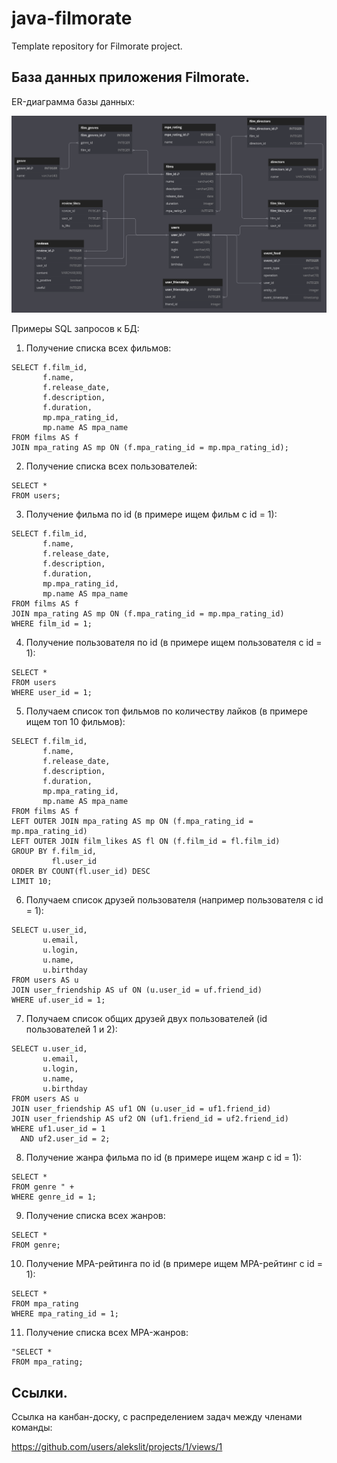 # java-filmorate
Template repository for Filmorate project.

## База данных приложения Filmorate.

ER-диаграмма базы данных:

![ER-diagram of the Filmorate application database.](filmorate_db.bmp)

Примеры SQL запросов к БД:

1. Получение списка всех фильмов:
```
SELECT f.film_id,
       f.name,
       f.release_date,
       f.description,
       f.duration,
       mp.mpa_rating_id,
       mp.name AS mpa_name
FROM films AS f
JOIN mpa_rating AS mp ON (f.mpa_rating_id = mp.mpa_rating_id);
```
2. Получение списка всех пользователей:
```
SELECT *
FROM users;
```
3. Получение фильма по id (в примере ищем фильм с id = 1):
```
SELECT f.film_id,
       f.name,
       f.release_date,
       f.description,
       f.duration,
       mp.mpa_rating_id,
       mp.name AS mpa_name
FROM films AS f
JOIN mpa_rating AS mp ON (f.mpa_rating_id = mp.mpa_rating_id)
WHERE film_id = 1;
```
4. Получение пользователя по id (в примере ищем пользователя с id = 1):
```
SELECT *
FROM users
WHERE user_id = 1;
```
5. Получаем список топ фильмов по количеству лайков (в примере ищем топ 10 фильмов):
```
SELECT f.film_id,
       f.name,
       f.release_date,
       f.description,
       f.duration,
       mp.mpa_rating_id,
       mp.name AS mpa_name
FROM films AS f
LEFT OUTER JOIN mpa_rating AS mp ON (f.mpa_rating_id = mp.mpa_rating_id)
LEFT OUTER JOIN film_likes AS fl ON (f.film_id = fl.film_id)
GROUP BY f.film_id,
         fl.user_id
ORDER BY COUNT(fl.user_id) DESC
LIMIT 10;
```
6. Получаем список друзей пользователя (например пользователя с id = 1):
```
SELECT u.user_id,
       u.email,
       u.login,
       u.name,
       u.birthday
FROM users AS u
JOIN user_friendship AS uf ON (u.user_id = uf.friend_id)
WHERE uf.user_id = 1;
```
7. Получаем список общих друзей двух пользователей (id пользователей 1 и 2):
```
SELECT u.user_id,
       u.email,
       u.login,
       u.name,
       u.birthday
FROM users AS u
JOIN user_friendship AS uf1 ON (u.user_id = uf1.friend_id)
JOIN user_friendship AS uf2 ON (uf1.friend_id = uf2.friend_id)
WHERE uf1.user_id = 1
  AND uf2.user_id = 2;
```
8. Получение жанра фильма по id (в примере ищем жанр с id = 1):
```
SELECT *
FROM genre " +
WHERE genre_id = 1;
```
9. Получение списка всех жанров:
```
SELECT *
FROM genre;
```
10. Получение MPA-рейтинга по id (в примере ищем MPA-рейтинг с id = 1):
```
SELECT *
FROM mpa_rating
WHERE mpa_rating_id = 1;
```
11. Получение списка всех MPA-жанров:
```
"SELECT *
FROM mpa_rating;
```

## Ссылки.

Ссылка на канбан-доску, с распределением задач между членами команды:

https://github.com/users/alekslit/projects/1/views/1
